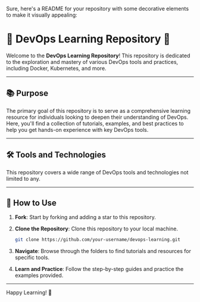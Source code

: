 Sure, here's a README for your repository with some decorative elements to make it visually appealing:

# 🌟 DevOps Learning Repository 🌟

Welcome to the **DevOps Learning Repository**! This repository is dedicated to the exploration and mastery of various DevOps tools and practices, including Docker, Kubernetes, and more.

---

## 📚 Purpose

The primary goal of this repository is to serve as a comprehensive learning resource for individuals looking to deepen their understanding of DevOps. Here, you'll find a collection of tutorials, examples, and best practices to help you get hands-on experience with key DevOps tools.

---

## 🛠️ Tools and Technologies

This repository covers a wide range of DevOps tools and technologies not limited to any.

---

## 📝 How to Use
1. **Fork**: Start by forking and adding a star to this repository.

2. **Clone the Repository**: Clone this repository to your local machine.

   ```sh
   git clone https://github.com/your-username/devops-learning.git
   ```

3. **Navigate**: Browse through the folders to find tutorials and resources for specific tools.

4. **Learn and Practice**: Follow the step-by-step guides and practice the examples provided.

---

Happy Learning! 🚀